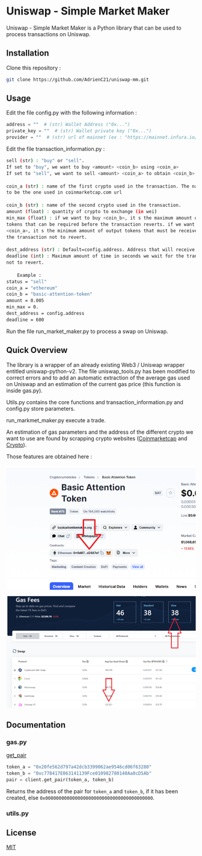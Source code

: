 # Uniswap - Simple Market Maker

Uniswap - Simple Market Maker is a Python library that can be used to process transactions on Uniswap.

## Installation

Clone this repository :

```bash
git clone https://github.com/AdrienC21/uniswap-mm.git
```

## Usage

Edit the file config.py with the following information :

```python
address = ""  # (str) Wallet Address ("0x...")
private_key = ""  # (str) Wallet private key ("0x...")
provider = ""  # (str) url of mainnet (ex : "https://mainnet.infura.io/v3/...")
```

Edit the file transaction_information.py :

```bash
sell (str) : "buy" or "sell".
If set to "buy", we want to buy <amount> <coin_b> using <coin_a>
If set to "sell", we want to sell <amount> <coin_a> to obtain <coin_b>

coin_a (str) : name of the first crypto used in the transaction. The name has
to be the one used in coinmarketcap.com url

coin_b (str) : name of the second crypto used in the transaction.
amount (float) : quantity of crypto to exchange (in wei)
min_max (float) : if we want to buy <coin_b>, it s the maximum amount of input
tokens that can be required before the transaction reverts. if we want to sell
<coin_a>, it s the minimum amount of output tokens that must be received for
the transaction not to revert.

dest_address (str) : Default=config.address. Address that will receive <coin_b>
deadline (int) : Maximum amount of time in seconds we wait for the transaction
not to revert.

    Example :
status = "sell"
coin_a = "ethereum"
coin_b = "basic-attention-token"
amount = 0.005
min_max = 0.
dest_address = config.address
deadline = 600
```

Run the file run_market_maker.py to process a swap on Uniswap.

## Quick Overview

The library is a wrapper of an already existing Web3 / Uniswap wrapper entitled uniswap-python-v2. The file uniswap_tools.py has been modified to correct errors and to add an automatic extraction of the average gas used on Uniswap and an estimation of the current gas price (this function is inside gas.py).

Utils.py contains the core functions and transaction_information.py and config.py store parameters.

run_markmet_maker.py execute a trade.

An estimation of gas parameters and the address of the different crypto we want to use are found by scrapping crypto websites ([Coinmarketcap](https://coinmarketcap.com/coins/) and [Crypto](https://crypto.com/defi/dashboard/gas-fees)).

Those features are obtained here :

![alt text](images/token.png?raw=true "Title")

![alt text](images/gas.png?raw=true "Title")

## Documentation

### gas.py

[get_pair](https://uniswap.org/docs/v2/smart-contracts/factory/#getpair)
```python
token_a = "0x20fe562d797a42dcb3399062ae9546cd06f63280"
token_b = "0xc778417E063141139Fce010982780140Aa0cD5Ab"
pair = client.get_pair(token_a, token_b)
```
Returns the address of the pair for ``token_a`` and ``token_b``, if it has been created, else ``0x0000000000000000000000000000000000000000``.
### utils.py

## License
[MIT](https://choosealicense.com/licenses/mit/)
